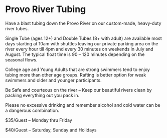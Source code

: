 # Provo River Tubing

Have a blast tubing down the Provo River on our custom-made, heavy-duty river tubes.

Single Tube (ages 12+) and Double Tubes (8+ with adult) are available most days starting at 10am with shuttles leaving our private parking area on the river every hour till 4pm and every 30 minutes on weekends in July and August. The typical float time is 90 – 120 minutes depending on the seasonal flows.

College age and Young Adults that are strong swimmers tend to enjoy tubing more than other age groups. Rafting is better option for weak swimmers and older and younger participants.

Be Safe and courteous on the river – Keep our beautiful rivers clean by packing everything out you pack in.

Please no excessive drinking and remember alcohol and cold water can be a dangerous combination.

$35/Guest – Monday thru Friday

$40/Guest – Saturday, Sunday and Holidays
